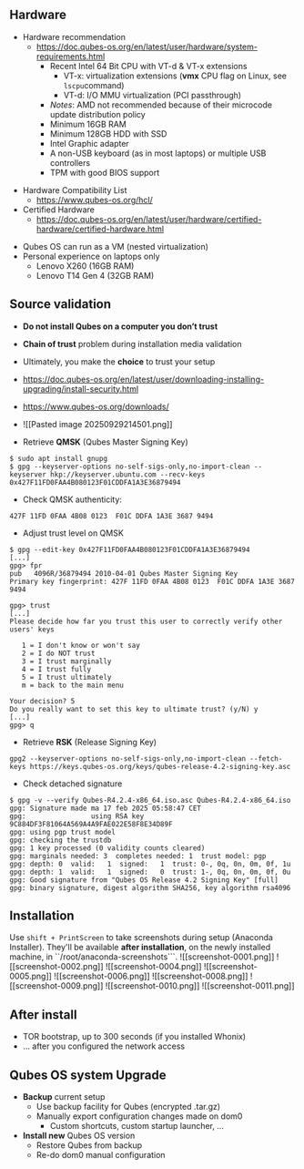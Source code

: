 
## Hardware

- Hardware recommendation
	+ https://doc.qubes-os.org/en/latest/user/hardware/system-requirements.html
		+ Recent Intel 64 Bit CPU with VT-d & VT-x extensions
			+ VT-x: virtualization extensions (**vmx** CPU flag on Linux, see ```lscpu```command)
			+ VT-d: I/O MMU virtualization (PCI passthrough)
		+ *Notes*: AMD not recommended because of their microcode update distribution policy
		+ Minimum 16GB RAM
		+ Minimum 128GB HDD with SSD
		+ Intel Graphic adapter
		+ A non-USB keyboard (as in most laptops) or multiple USB controllers
		+ TPM with good BIOS support
+ Hardware Compatibility List
	- https://www.qubes-os.org/hcl/
+ Certified Hardware
	- https://doc.qubes-os.org/en/latest/user/hardware/certified-hardware/certified-hardware.html
- Qubes OS can run as a VM (nested virtualization)
- Personal experience on laptops only
	- Lenovo X260 (16GB RAM)
	- Lenovo T14 Gen 4 (32GB RAM)

## Source validation

- **Do not install Qubes on a computer you don’t trust**
- **Chain of trust** problem during installation media validation
- Ultimately, you make the **choice** to trust your setup
- https://doc.qubes-os.org/en/latest/user/downloading-installing-upgrading/install-security.html
- https://www.qubes-os.org/downloads/
- ![[Pasted image 20250929214501.png]]

- Retrieve **QMSK** (Qubes Master Signing Key)
```console
$ sudo apt install gnupg
$ gpg --keyserver-options no-self-sigs-only,no-import-clean --keyserver hkp://keyserver.ubuntu.com --recv-keys 0x427F11FD0FAA4B080123F01CDDFA1A3E36879494
```
- Check QMSK authenticity:
```
427F 11FD 0FAA 4B08 0123  F01C DDFA 1A3E 3687 9494
```
- Adjust trust level on QMSK
```console
$ gpg --edit-key 0x427F11FD0FAA4B080123F01CDDFA1A3E36879494
[...]
gpg> fpr
pub   4096R/36879494 2010-04-01 Qubes Master Signing Key
Primary key fingerprint: 427F 11FD 0FAA 4B08 0123  F01C DDFA 1A3E 3687 9494

gpg> trust
[...]
Please decide how far you trust this user to correctly verify other users' keys

   1 = I don't know or won't say
   2 = I do NOT trust
   3 = I trust marginally
   4 = I trust fully
   5 = I trust ultimately
   m = back to the main menu

Your decision? 5
Do you really want to set this key to ultimate trust? (y/N) y
[...]
gpg> q
```  
- Retrieve **RSK** (Release Signing Key)
```console
gpg2 --keyserver-options no-self-sigs-only,no-import-clean --fetch-keys https://keys.qubes-os.org/keys/qubes-release-4.2-signing-key.asc
```
- Check detached signature
```console
$ gpg -v --verify Qubes-R4.2.4-x86_64.iso.asc Qubes-R4.2.4-x86_64.iso
gpg: Signature made ma 17 feb 2025 05:58:47 CET  
gpg:                using RSA key 9C884DF3F81064A569A4A9FAE022E58F8E34D89F  
gpg: using pgp trust model  
gpg: checking the trustdb  
gpg: 1 key processed (0 validity counts cleared)  
gpg: marginals needed: 3  completes needed: 1  trust model: pgp  
gpg: depth: 0  valid:   1  signed:   1  trust: 0-, 0q, 0n, 0m, 0f, 1u  
gpg: depth: 1  valid:   1  signed:   0  trust: 1-, 0q, 0n, 0m, 0f, 0u  
gpg: Good signature from "Qubes OS Release 4.2 Signing Key" [full]  
gpg: binary signature, digest algorithm SHA256, key algorithm rsa4096
```
## Installation
Use ```shift + PrintScreen``` to take screenshots during setup (Anaconda Installer).
They'll be available **after installation**, on the newly installed machine, in ``/root/anaconda-screenshots```.
![[screenshot-0001.png]]
![[screenshot-0002.png]]
![[screenshot-0004.png]]
![[screenshot-0005.png]]
![[screenshot-0006.png]]
![[screenshot-0008.png]]
![[screenshot-0009.png]]
![[screenshot-0010.png]]
![[screenshot-0011.png]]
## After install
- TOR bootstrap, up to 300 seconds (if you installed Whonix)
- ... after you configured the network access
## Qubes OS system Upgrade

- **Backup** current setup
	- Use backup facility for Qubes (encrypted .tar.gz)
	- Manually export configuration changes made on dom0
		- Custom shortcuts, custom startup launcher, ...
- **Install new** Qubes OS version
	- Restore Qubes from backup
	- Re-do dom0 manual configuration
